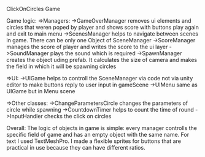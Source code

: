 ClickOnCircles Game

Game logic:
  =>Managers:
    ->GameOverManager
      removes ui elements and circles that weren poped by player and shows score with buttons play again
      and exit to main menu
    ->ScenesManager
      helps to navigate between scenes in game. There can be only one Object of SceneManager
    ->ScoreManager
      manages the score of player and writes the score to the ui layer
    ->SoundManager
      plays the sound which is required
    ->SpawnManager
      creates the object uding prefab. It calculates the size of camera and makes the field in which it
      will be spawning circles

  =>UI:
    ->UIGame
      helps to controll the SceneManager via code not via unity editor to make buttons reply to user input
      in gameScene
    ->UIMenu
      same as UIGame but in Menu scene

  =>Other classes:
    ->ChangeParametersCircle
      changes the parameters of circle while spawning
    ->CountdownTimer
      helps to count the time of round
    ->InputHandler
      checks the click on circles

Overall:
  The logic of objects in game is simple: every manager controlls the specific field of game and has an 
  empty object with the same name. For text I used TextMeshPro. I made a flexible sprites for buttons 
  that are practical in use because they can have different ratios. 

